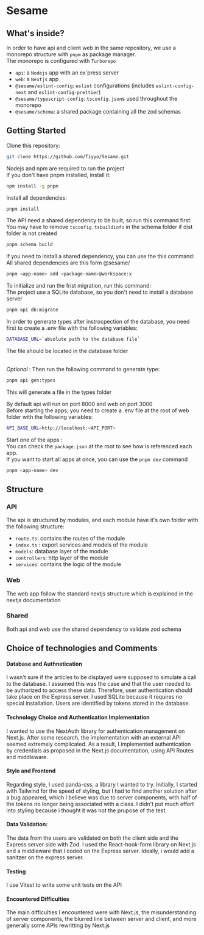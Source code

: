 # Sesame

## What's inside?

In order to have api and client web in the same repository, we use a monorepo structure with `pnpm` as package manager.</br>
The monorepo is configured with `Turborepo` </br>

- `api`: a `Nodejs` app with an ex`press server
- `web`: a `Nextjs` app
- `@sesame/eslint-config`: `eslint` configurations (includes `eslint-config-next` and `eslint-config-prettier`)
- `@sesame/typescript-config`: `tsconfig.json`s used throughout the monorepo
- `@sesame/schema`: a shared package containing all the zod schemas

## Getting Started

Clone this repository:

```sh
git clone https://github.com/Tiyyo/Sesame.git
```

Nodejs and npm are required to run the project</br>
If you don't have pnpm installed, install it:

```sh
npm install -g pnpm
```

Install all dependencies:

```sh
pnpm install
```

The API need a shared dependency to be built, so run this command first:</br>
You may have to remove `tsconfig.tsbuildinfo` in the schema folder if dist folder is not created

```sh
pnpm schema build
```

if you need to install a shared dependency, you can use the this command:</br>
All shared dependencies are this form @sesame/<package-name>

```sh
pnpm <app-name> add <package-name>@workspace:x
```

To initialize and run the frist migration, run this command:</br>
The project use a SQLite database, so you don't need to install a database server

```sh
pnpm api db:migrate
```

In order to generate types after instrocpection of the database,
you need first to create a .env file with the following variables:

```sh
DATABASE_URL=`absolute path to the database file`
```

The file should be located in the database folder</br>
</br>

_Optional_ :
Then run the following command to generate type:

```sh
pnpm api gen:types
```

This will generate a file in the types folder

By default api will run on port 8000 and web on port 3000</br>
Before starting the apps, you need to create a .env file at the root of web folder with the following variables:

```sh
API_BASE_URL=http://localhost:<API_PORT>
```

Start one of the apps :</br>
You can check the `package.json` at the root to see how is referenced each app.</br>
If you want to start all apps at once, you can use the `pnpm dev` command

```sh
pnpm <app-name> dev
```

## Structure

### API

The api is structured by modules, and each module have it's own folder with the following structure:

- `route.ts`: contains the routes of the module
- `index.ts` : export services and models of the module
- `models`: database layer of the module
- `controllers`: http layer of the module
- `services`: contains the logic of the module

### Web

The web app follow the standard nextjs structure which is explained in the nextjs documentation

### Shared

Both api and web use the shared dependency to validate zod schema

## Choice of technologies and Comments

#### Database and Authnetication

I wasn't sure if the articles to be displayed were supposed to simulate a call to the database. I assumed this was the case and that the user needed to be authorized to access these data. Therefore, user authentication should take place on the Express server. I used SQLite because it requires no special installation. Users are identified by tokens stored in the database.

#### Technology Choice and Authentication Implementation

I wanted to use the NextAuth library for authentication management on Next.js. After some research, the implementation with an external API seemed extremely complicated. As a result, I implemented authentication by credentials as proposed in the Next.js documentation, using API Routes and middleware.

#### Style and Frontend

Regarding style, I used panda-css, a library I wanted to try. Initially, I started with Tailwind for the speed of styling, but I had to find another solution after a bug appeared, which I believe was due to server components, with half of the tokens no longer being associated with a class. I didn't put much effort into styling because i thought it was not the prupose of the test.

#### Data Validation:

The data from the users are validated on both the client side and the Express server side with Zod. I used the React-hook-form library on Next.js and a middleware that I coded on the Express server. Ideally, i would add a sanitzer on the express server.

#### Testing

I use Vitest to write some unit tests on the API

#### Encountered Difficulties

The main difficulties I encountered were with Next.js, the misunderstanding of server components, the blurred line between server and client, and more generally some APIs rewritting by Next.js
